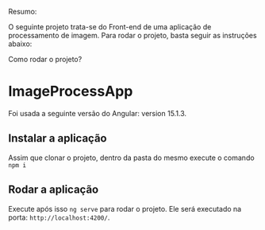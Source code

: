 
Resumo:

O seguinte projeto trata-se do Front-end de uma aplicação de processamento de imagem. Para rodar o projeto, basta seguir as instruções abaixo:

Como rodar o projeto?

# ImageProcessApp

Foi usada a seguinte versão do Angular: version 15.1.3.

## Instalar a aplicação

Assim que clonar o projeto, dentro da pasta do mesmo execute o comando `npm i`

## Rodar a aplicação

Execute após isso `ng serve` para rodar o projeto. Ele será executado na porta: `http://localhost:4200/`.


